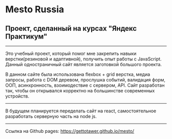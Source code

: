 # Mesto Russia
## Проект, сделанный на курсах "Яндекс Практикум"
___________________________
Это учебный проект, который помог мне закрепить навыки верстки(резиновой и адаптивной), получить опыт работы с JavaScript.
Данный одностраничный сайт является заготовкой большого проекта.

В данном сайте была использована flexbox + grid верстка, медиа запросы, работа с DOM деревом, прослушка событий, валидация форм, ООП, асинхронность, взоимодествие с сервером, API. Сайт разработан так, чтобы он открывался корректно на большинстве современных устройств.
___________________________
В будущем планируется переделать сайт на react, самостоятельное разработать серверную часть на node js.
___________________________
Ссылка на Github pages: https://gettotawer.github.io/mesto/